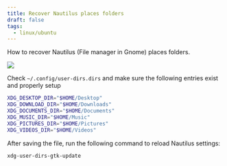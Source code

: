 ```yaml
---
title: Recover Nautilus places folders
draft: false
tags:
  - linux/ubuntu
---
```


How to recover Nautilus (File manager in Gnome) places folders.

![](https://user-images.githubusercontent.com/40054455/163508819-5e853b38-4131-44f1-b1ff-5f116d850e17.png)

Check `~/.config/user-dirs.dirs` and make sure the following entries exist and properly setup

```sh title=".config/user-dirs.dirs"
XDG_DESKTOP_DIR="$HOME/Desktop"
XDG_DOWNLOAD_DIR="$HOME/Downloads"
XDG_DOCUMENTS_DIR="$HOME/Documents"
XDG_MUSIC_DIR="$HOME/Music"
XDG_PICTURES_DIR="$HOME/Pictures"
XDG_VIDEOS_DIR="$HOME/Videos"
```

After saving the file, run the following command to reload Nautilus settings:

```sh
xdg-user-dirs-gtk-update
```
